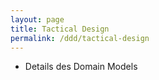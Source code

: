 ```yaml
---
layout: page
title: Tactical Design
permalink: /ddd/tactical-design
---
```


- Details des Domain Models
